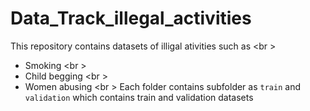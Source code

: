 # Data_Track_illegal_activities
This repository contains datasets of illigal ativities such as
<br \>
* Smoking
<br \>
* Child begging 
<br \>
* Women abusing
<br \>
Each folder contains subfolder as `train` and `validation` which contains train and validation datasets
